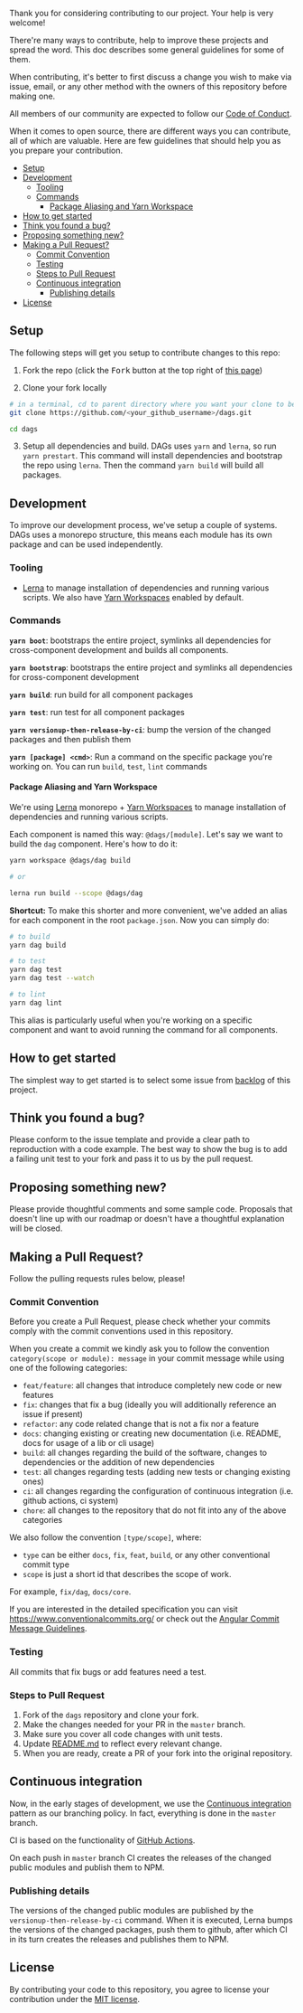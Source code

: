 Thank you for considering contributing to our project. Your help is very welcome!

There're many ways to contribute, help to improve these projects and spread the word. This doc
describes some general guidelines for some of them.

When contributing, it's better to first discuss a change you wish to make via issue, email, or any
other method with the owners of this repository before making one.

All members of our community are expected to follow our [Code of Conduct](CODE_OF_CONDUCT.md).

When it comes to open source, there are different ways you can contribute, all of which are
valuable. Here are few guidelines that should help you as you prepare your contribution.

- [Setup](#setup)
- [Development](#development)
  - [Tooling](#tooling)
  - [Commands](#commands)
    - [Package Aliasing and Yarn Workspace](#package-aliasing-and-yarn-workspace)
- [How to get started](#how-to-get-started)
- [Think you found a bug?](#think-you-found-a-bug)
- [Proposing something new?](#proposing-something-new)
- [Making a Pull Request?](#making-a-pull-request)
  - [Commit Convention](#commit-convention)
  - [Testing](#testing)
  - [Steps to Pull Request](#steps-to-pull-request)
  - [Continuous integration](#continuous-integration)
    - [Publishing details](#publishing-details)
- [License](#license)

## Setup

The following steps will get you setup to contribute changes to this repo:

1. Fork the repo (click the <kbd>Fork</kbd> button at the top right of
   [this page](https://https://github.com/AlexanderLapygin/dags))

2. Clone your fork locally

```sh
# in a terminal, cd to parent directory where you want your clone to be, then
git clone https://github.com/<your_github_username>/dags.git

cd dags
```

3. Setup all dependencies and build. DAGs uses `yarn` and `lerna`, so run `yarn prestart`. This
   command will install dependencies and bootstrap the repo using `lerna`. Then the command
   `yarn build` will build all packages.

## Development

To improve our development process, we've setup a couple of systems. DAGs uses a monorepo structure,
this means each module has its own package and can be used independently.

### Tooling

- [Lerna](https://lerna.js.org/) to manage installation of dependencies and running various scripts.
  We also have [Yarn Workspaces](https://classic.yarnpkg.com/en/docs/workspaces/) enabled by
  default.

### Commands

**`yarn boot`**: bootstraps the entire project, symlinks all dependencies for cross-component
development and builds all components.

**`yarn bootstrap`**: bootstraps the entire project and symlinks all dependencies for
cross-component development

**`yarn build`**: run build for all component packages

**`yarn test`**: run test for all component packages

**`yarn versionup-then-release-by-ci`**: bump the version of the changed packages and then publish
them

**`yarn [package] <cmd>`**: Run a command on the specific package you're working on. You can run
`build`, `test`, `lint` commands

#### Package Aliasing and Yarn Workspace

We're using [Lerna](https://lerna.js.org/) monorepo +
[Yarn Workspaces](https://classic.yarnpkg.com/en/docs/workspaces/) to manage installation of
dependencies and running various scripts.

Each component is named this way: `@dags/[module]`. Let's say we want to build the `dag` component.
Here's how to do it:

```bash
yarn workspace @dags/dag build

# or

lerna run build --scope @dags/dag
```

**Shortcut:** To make this shorter and more convenient, we've added an alias for each component in
the root `package.json`. Now you can simply do:

```bash
# to build
yarn dag build

# to test
yarn dag test
yarn dag test --watch

# to lint
yarn dag lint
```

This alias is particularly useful when you're working on a specific component and want to avoid
running the command for all components.

## How to get started

The simplest way to get started is to select some issue from
[backlog](https://github.com/AlexanderLapygin/dags/projects/1) of this project.

## Think you found a bug?

Please conform to the issue template and provide a clear path to reproduction with a code example.
The best way to show the bug is to add a failing unit test to your fork and pass it to us by the
pull request.

## Proposing something new?

Please provide thoughtful comments and some sample code. Proposals that doesn't line up with our
roadmap or doesn't have a thoughtful explanation will be closed.

## Making a Pull Request?

Follow the pulling requests rules below, please!

### Commit Convention

Before you create a Pull Request, please check whether your commits comply with the commit
conventions used in this repository.

When you create a commit we kindly ask you to follow the convention
`category(scope or module): message` in your commit message while using one of the following
categories:

- `feat/feature`: all changes that introduce completely new code or new features
- `fix`: changes that fix a bug (ideally you will additionally reference an issue if present)
- `refactor`: any code related change that is not a fix nor a feature
- `docs`: changing existing or creating new documentation (i.e. README, docs for usage of a lib or
  cli usage)
- `build`: all changes regarding the build of the software, changes to dependencies or the addition
  of new dependencies
- `test`: all changes regarding tests (adding new tests or changing existing ones)
- `ci`: all changes regarding the configuration of continuous integration (i.e. github actions, ci
  system)
- `chore`: all changes to the repository that do not fit into any of the above categories

We also follow the convention `[type/scope]`, where:

- `type` can be either `docs`, `fix`, `feat`, `build`, or any other conventional commit type
- `scope` is just a short id that describes the scope of work.

For example, `fix/dag`, `docs/core`.

If you are interested in the detailed specification you can visit
https://www.conventionalcommits.org/ or check out the
[Angular Commit Message Guidelines](https://github.com/angular/angular/blob/22b96b9/CONTRIBUTING.md#-commit-message-guidelines).

### Testing

All commits that fix bugs or add features need a test.

### Steps to Pull Request

1. Fork of the `dags` repository and clone your fork.
2. Make the changes needed for your PR in the `master` branch.
3. Make sure you cover all code changes with unit tests.
4. Update [README.md](README.md) to reflect every relevant change.
5. When you are ready, create a PR of your fork into the original repository.

## Continuous integration

Now, in the early stages of development, we use the
[Continuous integration](https://martinfowler.com/articles/branching-patterns.html#continuous-integration)
pattern as our branching policy. In fact, everything is done in the `master` branch.

CI is based on the functionality of [GitHub Actions](https://github.com/features/actions).

On each push in `master` branch CI creates the releases of the changed public modules and publish
them to NPM.

### Publishing details

The versions of the changed public modules are published by the `versionup-then-release-by-ci`
command. When it is executed, Lerna bumps the versions of the changed packages, push them to github,
after which CI in its turn creates the releases and publishes them to NPM.

## License

By contributing your code to this repository, you agree to license your contribution under the
[MIT license](LICENSE).
